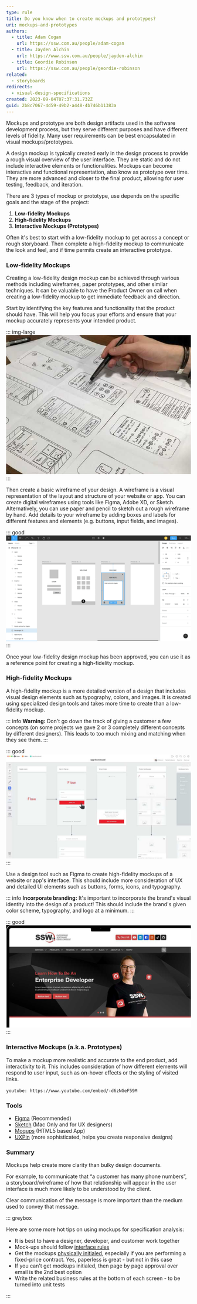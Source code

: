 ```yaml
---
type: rule
title: Do you know when to create mockups and prototypes?
uri: mockups-and-prototypes
authors:
  - title: Adam Cogan
    url: https://ssw.com.au/people/adam-cogan
  - title: Jayden Alchin
    url: https://www.ssw.com.au/people/jayden-alchin
  - title: Geordie Robinson
    url: https://ssw.com.au/people/geordie-robinson
related:
  - storyboards
redirects:
  - visual-design-specifications
created: 2023-09-04T07:37:31.732Z
guid: 2b8c7067-4d59-49b2-a448-4b746b11383a
---
```

Mockups and prototype are both design artifacts used in the software development process, but they serve different purposes and have different levels of fidelity. Many user requirements can be best encapsulated in visual mockups/prototypes. 

A design mockup is typically created early in the design process to provide a rough visual overview of the user interface. They are static and do not include interactive elements or functionalities. Mockups can become interactive and functional representation, also know as prototype over time. They are more advanced and closer to the final product, allowing for user testing, feedback, and iteration.

<!--endintro-->

There are 3 types of mockup or prototype, use depends on the specific goals and the stage of the project:

1. **Low-fidelity Mockups**
2. **High-fidelity Mockups**
3. **Interactive Mockups (Prototypes)**

Often it's best to start with a low-fidelity mockup to get across a concept or rough storyboard. Then complete a high-fidelity mockup to communicate the look and feel, and if time permits create an interactive prototype.

### Low-fidelity Mockups

Creating a low-fidelity design mockup can be achieved through various methods including wireframes, paper prototypes, and other similar techniques. It can be valuable to have the Product Owner on call when creating a low-fidelity mockup to get immediate feedback and direction.

Start by identifying the key features and functionality that the product should have. This will help you focus your efforts and ensure that your mockup accurately represents your intended product.

::: img-large
![Figure: Example of a hand-drawn mockup. Nice and quick for early concept design](handdrawnui.jpg)
:::

Then create a basic wireframe of your design. A wireframe is a visual representation of the layout and structure of your website or app. You can create digital wireframes using tools like Figma, Adobe XD, or Sketch. Alternatively, you can use paper and pencil to sketch out a rough wireframe by hand. Add details to your wireframe by adding boxes and labels for different features and elements (e.g. buttons, input fields, and images). 

::: good
![Figure: Good example – Example of wireframes (created in Figma)](figma_wireframe_app_screenshot.png)
:::

Once your low-fidelity design mockup has been approved, you can use it as a reference point for creating a high-fidelity mockup. 

### High-fidelity Mockups

A high-fidelity mockup is a more detailed version of a design that includes visual design elements such as typography, colors, and images. It is created using specialized design tools and takes more time to create than a low-fidelity mockup.

::: info
**Warning:** Don't go down the track of giving a customer a few concepts (on some projects we gave 2 or 3 completely different concepts by different designers). This leads to too much mixing and matching when they see them. 
:::

::: good
![Figure: Good example – High fidelity mockup example - recommended as quick to update when changes are requested](storyboard.jpg)
:::

Use a design tool such as Figma to create high-fidelity mockups of a website or app's interface. This should include more consideration of UX and detailed UI elements such as buttons, forms, icons, and typography.

:::  info
**Incorporate branding:** It's important to incorporate the brand's visual identity into the design of a product! This should include the brand's given color scheme, typography, and logo at a minimum.
:::

::: good
![Figure: Good example – High-fidelity mockup for ssw internship page](high-fidelity-mockup.jpg)
:::

### Interactive Mockups (a.k.a. Prototypes)

To make a mockup more realistic and accurate to the end product, add interactivity to it. This includes consideration of how different elements will respond to user input, such as on-hover effects or the styling of visited links.

`youtube: https://www.youtube.com/embed/-d6zNGeF59M`

### Tools

* [Figma](https://www.figma.com) (Recommended)
* [Sketch](https://www.sketchapp.com) (Mac Only and for UX designers)
* [Moqups](https://moqups.com) (HTML5 based App)
* [UXPin](http://uxpin.com) (more sophisticated, helps you create responsive designs)

### Summary

Mockups help create more clarity than bulky design documents.

For example, to communicate that “a customer has many phone numbers”, a storyboard/wireframe of how that relationship will appear in the user interface is much more likely to be understood by the client.

Clear communication of the message is more important than the medium used to convey that message.

::: greybox

Here are some more hot tips on using mockups for specification analysis:

* It is best to have a designer, developer, and customer work together
* Mock-ups should follow [interface rules](/rules-to-better-interfaces-general-usability-practices)
* Get the mockups [physically initialed](/tasks-do-you-know-to-ensure-that-relevant-emails-are-attached-to-tasks), especially if you are performing a fixed-price contract. Yes, paperless is great - but not in this case
* If you can't get mockups initialed, then page by page approval over email is the 2nd best option
* Write the related business rules at the bottom of each screen - to be turned into unit tests

:::
